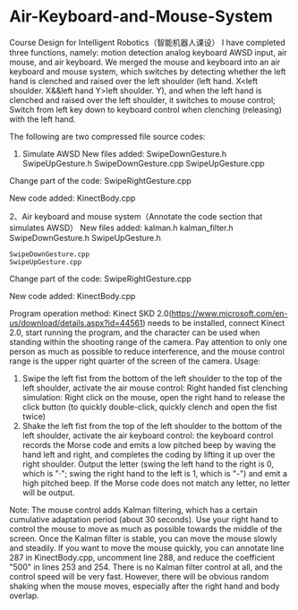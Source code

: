 # Air-Keyboard-and-Mouse-System
Course Design for Intelligent Robotics（智能机器人课设）
I have completed three functions, namely: motion detection analog keyboard AWSD input, air mouse, and air keyboard. We merged the mouse and keyboard into an air keyboard and mouse system, which switches by detecting whether the left hand is clenched and raised over the left shoulder (left hand. X<left shoulder. X&&left hand Y>left shoulder. Y), and when the left hand is clenched and raised over the left shoulder, it switches to mouse control; Switch from left key down to keyboard control when clenching (releasing) with the left hand.

The following are two compressed file source codes:

1. Simulate AWSD
New files added:
    SwipeDownGesture.h
    SwipeUpGesture.h
    SwipeDownGesture.cpp
    SwipeUpGesture.cpp

Change part of the code:
    SwipeRightGesture.cpp

New code added:
    KinectBody.cpp

2、Air keyboard and mouse system（Annotate the code section that simulates AWSD）
New files added:
    kalman.h
    kalman_filter.h
    SwipeDownGesture.h
    SwipeUpGesture.h

    SwipeDownGesture.cpp
    SwipeUpGesture.cpp

Change part of the code:
    SwipeRightGesture.cpp

New code added:
    KinectBody.cpp

Program operation method: Kinect SKD 2.0(https://www.microsoft.com/en-us/download/details.aspx?id=44561) needs to be installed, connect Kinect 2.0, start running the program, and the character can be used when standing within the shooting range of the camera. Pay attention to only one person as much as possible to reduce interference, and the mouse control range is the upper right quarter of the screen of the camera.
Usage:
1. Swipe the left fist from the bottom of the left shoulder to the top of the left shoulder, activate the air mouse control: Right handed fist clenching simulation: Right click on the mouse, open the right hand to release the click button (to quickly double-click, quickly clench and open the fist twice)
2. Shake the left fist from the top of the left shoulder to the bottom of the left shoulder, activate the air keyboard control: the keyboard control records the Morse code and emits a low pitched beep by waving the hand left and right, and completes the coding by lifting it up over the right shoulder. Output the letter (swing the left hand to the right is 0, which is "·"; swing the right hand to the left is 1, which is "-") and emit a high pitched beep. If the Morse code does not match any letter, no letter will be output.

Note: The mouse control adds Kalman filtering, which has a certain cumulative adaptation period (about 30 seconds). Use your right hand to control the mouse to move as much as possible towards the middle of the screen. Once the Kalman filter is stable, you can move the mouse slowly and steadily.
If you want to move the mouse quickly, you can annotate line 287 in KinectBody.cpp, uncomment line 288, and reduce the coefficient "500" in lines 253 and 254. There is no Kalman filter control at all, and the control speed will be very fast. However, there will be obvious random shaking when the mouse moves, especially after the right hand and body overlap.
